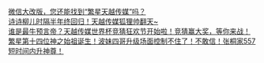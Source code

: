   
[微信大改版，您还能找到“繁星天越传媒”吗？](http://www.dianyue.me/archives/176/yjzocftlo1dteesf/)  
[诗诗柳儿时隔半年终回归！天越传媒狐狸帅翻天~](http://www.dianyue.me/archives/176/rh2ozv9sk3ug0bdh/)  
[谁是最牛预言帝？天越传媒世界杯竞猜狂欢节开始啦！竞猜赢大奖，等你来战！](http://www.dianyue.me/archives/192/bk874nap2b2iv7e4/)  
[繁星第十四位神之始祖诞生！波妹四哥升级场面控制不住了！不敢信！张桐家557短时间内升神尊！](http://www.dianyue.me/archives/192/9xaor335s61sgwo7/)